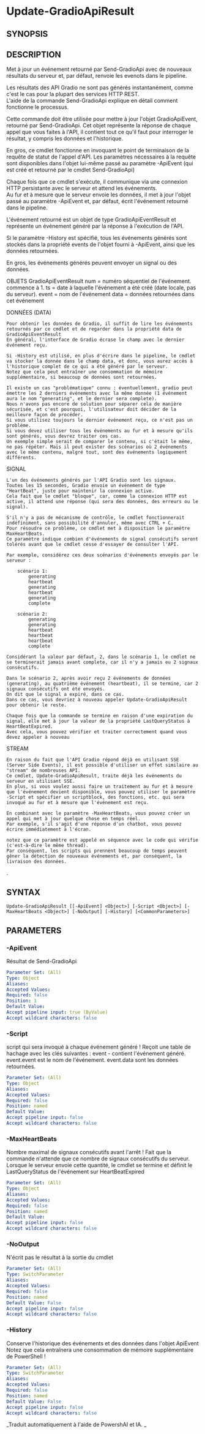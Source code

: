 ﻿---
external help file: powershai-help.xml
schema: 2.0.0
powershai: true
---

# Update-GradioApiResult

## SYNOPSIS <!--!= @#Synop !-->


## DESCRIPTION <!--!= @#Desc !-->
Met à jour un événement retourné par Send-GradioApi avec de nouveaux résultats du serveur et, par défaut, renvoie les evenots dans le pipeline.

Les résultats des API Gradio ne sont pas générés instantanément, comme c'est le cas pour la plupart des services HTTP REST.  
L'aide de la commande Send-GradioApi explique en détail comment fonctionne le processus.  

Cette commande doit être utilisée pour mettre à jour l'objet GradioApiEvent, retourné par Send-GradioApi.
Cet objet représente la réponse de chaque appel que vous faites à l'API, il contient tout ce qu'il faut pour interroger le résultat, y compris les données et l'historique.

En gros, ce cmdlet fonctionne en invoquant le point de terminaison de la requête de statut de l'appel d'API.
Les paramètres nécessaires à la requête sont disponibles dans l'objet lui-même passé au paramètre -ApiEvent (qui est créé et retourné par le cmdlet Send-GradioApi)

Chaque fois que ce cmdlet s'exécute, il communique via une connexion HTTP persistante avec le serveur et attend les événements.  
Au fur et à mesure que le serveur envoie les données, il met à jour l'objet passé au paramètre -ApiEvent et, par défaut, écrit l'événement retourné dans le pipeline.

L'événement retourné est un objet de type GradioApiEventResult et représente un événement généré par la réponse à l'exécution de l'API.  

Si le paramètre -History est spécifié, tous les événements générés sont stockés dans la propriété events de l'objet fourni à -ApiEvent, ainsi que les données retournées.

En gros, les événements générés peuvent envoyer un signal ou des données.

OBJETS GradioApiEventResult
	num 	= numéro séquentiel de l'événement. commence à 1.
	ts 		= date à laquelle l'événement a été créé (date locale, pas du serveur).
	event 	= nom de l'événement
	data 	= données retournées dans cet événement

DONNÉES (DATA)

	Pour obtenir les données de Gradio, il suffit de lire les événements retournés par ce cmdlet et de regarder dans la propriété data de GradioApiEventResult
	En général, l'interface de Gradio écrase le champ avec le dernier événement reçu.  
	
	Si -History est utilisé, en plus d'écrire dans le pipeline, le cmdlet va stocker la donnée dans le champ data, et donc, vous aurez accès à l'historique complet de ce qui a été généré par le serveur.  
	Notez que cela peut entraîner une consommation de mémoire supplémentaire, si beaucoup de données sont retournées.
	
	Il existe un cas "problématique" connu : éventuellement, gradio peut émettre les 2 derniers événements avec la même donnée (1 événement aura le nom "generating", et le dernier sera complete).  
	Nous n'avons pas encore de solution pour séparer cela de manière sécurisée, et c'est pourquoi, l'utilisateur doit décider de la meilleure façon de procéder.  
	Si vous utilisez toujours le dernier événement reçu, ce n'est pas un problème.
	Si vous devez utiliser tous les événements au fur et à mesure qu'ils sont générés, vous devrez traiter ces cas.
	Un exemple simple serait de comparer le contenu, si c'était le même, ne pas répéter. Mais il peut exister des scénarios où 2 événements avec le même contenu, malgré tout, sont des événements logiquement différents.
	
	

SIGNAL 

	L'un des événements générés par l'API Gradio sont les signaux.  
	Toutes les 15 secondes, Gradio envoie un événement de type "HeartBeat", juste pour maintenir la connexion active.  
	Cela fait que le cmdlet "bloque", car, comme la connexion HTTP est active, il attend une réponse (qui sera des données, des erreurs ou le signal).
	
	S'il n'y a pas de mécanisme de contrôle, le cmdlet fonctionnerait indéfiniment, sans possibilité d'annuler, même avec CTRL + C.
	Pour résoudre ce problème, ce cmdlet met à disposition le paramètre MaxHeartBeats.  
	Ce paramètre indique combien d'événements de signal consécutifs seront tolérés avant que le cmdlet cesse d'essayer de consulter l'API.  
	
	Par exemple, considérez ces deux scénarios d'événements envoyés par le serveur :
	
		scénario 1:
			generating 
			heartbeat 
			generating 
			heartbeat 
			generating 
			complete
			
		scénario 2:
			generating 
			generating
			heartbeat 
			heartbeat
			heartbeat 
			complete

	Considérant la valeur par défaut, 2, dans le scénario 1, le cmdlet ne se terminerait jamais avant complete, car il n'y a jamais eu 2 signaux consécutifs.
	
	Dans le scénario 2, après avoir reçu 2 événements de données (generating), au quatrième événement (heartbeat), il se termine, car 2 signaux consécutifs ont été envoyés.  
	On dit que le signal a expiré, dans ce cas.
	Dans ce cas, vous devriez à nouveau appeler Update-GradioApiResult pour obtenir le reste.
	
	Chaque fois que la commande se termine en raison d'une expiration du signal, elle met à jour la valeur de la propriété LastQueryStatus à HeartBeatExpired.  
	Avec cela, vous pouvez vérifier et traiter correctement quand vous devez appeler à nouveau
	
	
STREAM  
	
	En raison du fait que l'API Gradio répond déjà en utilisant SSE (Server Side Events), il est possible d'utiliser un effet similaire au "stream" de nombreuses API.  
	Ce cmdlet, Update-GradioApiResult, traite déjà les événements du serveur en utilisant SSE.  
	En plus, si vous voulez aussi faire un traitement au fur et à mesure que l'événement devient disponible, vous pouvez utiliser le paramètre -Script et spécifier un scriptblock, des fonctions, etc. qui sera invoqué au fur et à mesure que l'événement est reçu.  
	
	En combinant avec le paramètre -MaxHeartBeats, vous pouvez créer un appel qui met à jour quelque chose en temps réel. 
	Par exemple, s'il s'agit d'une réponse d'un chatbot, vous pouvez écrire immédiatement à l'écran.
	
	notez que ce paramètre est appelé en séquence avec le code qui vérifie (c'est-à-dire le même thread).  
	Par conséquent, les scripts qui prennent beaucoup de temps peuvent gêner la détection de nouveaux événements et, par conséquent, la livraison des données.
	
.

## SYNTAX <!--!= @#Syntax !-->

```
Update-GradioApiResult [[-ApiEvent] <Object>] [-Script <Object>] [-MaxHeartBeats <Object>] [-NoOutput] [-History] [<CommonParameters>]
```

## PARAMETERS <!--!= @#Params !-->

### -ApiEvent
Résultat de  Send-GradioApi

```yml
Parameter Set: (All)
Type: Object
Aliases: 
Accepted Values: 
Required: false
Position: 1
Default Value: 
Accept pipeline input: true (ByValue)
Accept wildcard characters: false
```

### -Script
script qui sera invoqué  à chaque événement généré !
Reçoit une table de hachage avec les clés suivantes :
 	event - contient l'événement généré. event.event est le nom de l'événement. event.data sont les données retournées.

```yml
Parameter Set: (All)
Type: Object
Aliases: 
Accepted Values: 
Required: false
Position: named
Default Value: 
Accept pipeline input: false
Accept wildcard characters: false
```

### -MaxHeartBeats
Nombre maximal de signaux consécutifs avant l'arrêt !
Fait que la commande n'attende que ce nombre de signaux consécutifs du serveur.
Lorsque le serveur envoie cette quantité, le cmdlet se termine et définit le LastQueryStatus de l'événement sur HeartBeatExpired

```yml
Parameter Set: (All)
Type: Object
Aliases: 
Accepted Values: 
Required: false
Position: named
Default Value: 
Accept pipeline input: false
Accept wildcard characters: false
```

### -NoOutput
N'écrit pas le résultat à la sortie du cmdlet

```yml
Parameter Set: (All)
Type: SwitchParameter
Aliases: 
Accepted Values: 
Required: false
Position: named
Default Value: False
Accept pipeline input: false
Accept wildcard characters: false
```

### -History
Conserve l'historique des événements et des données dans l'objet ApiEvent
Notez que cela entraînera une consommation de mémoire supplémentaire de PowerShell !

```yml
Parameter Set: (All)
Type: SwitchParameter
Aliases: 
Accepted Values: 
Required: false
Position: named
Default Value: False
Accept pipeline input: false
Accept wildcard characters: false
```




<!--PowershaiAiDocBlockStart-->
_Traduit automatiquement à l'aide de PowershAI et IA. 
_
<!--PowershaiAiDocBlockEnd-->
